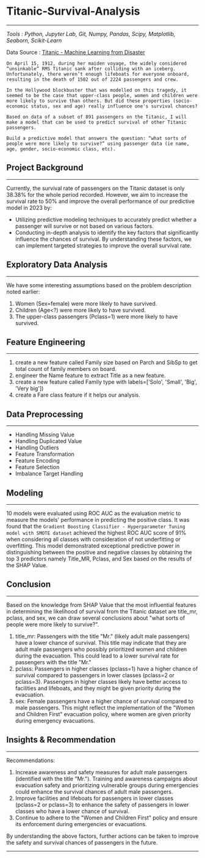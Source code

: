 # Titanic-Survival-Analysis
---
*Tools : Python, Jupyter Lab, Git, Numpy, Pandas, Scipy, Matplotlib, Seaborn, Scikit-Learn*

Data Source : [Titanic - Machine Learning from Disaster](https://www.kaggle.com/competitions/titanic)

    On April 15, 1912, during her maiden voyage, the widely considered “unsinkable” RMS Titanic sank after colliding with an iceberg. Unfortunately, there weren’t enough lifeboats for everyone onboard, resulting in the death of 1502 out of 2224 passengers and crew.

    In the Hollywood blockbuster that was modelled on this tragedy, it seemed to be the case that upper-class people, women and children were more likely to survive than others. But did these properties (socio-economic status, sex and age) really influence one's survival chances?

    Based on data of a subset of 891 passengers on the Titanic, I will make a model that can be used to predict survival of other Titanic passengers.

    Build a predictive model that answers the question: “what sorts of people were more likely to survive?” using passenger data (ie name, age, gender, socio-economic class, etc).

## Project Background
---
Currently, the survival rate of passengers on the Titanic dataset is only 38.38% for the whole period recorded. However, we aim to increase the survival rate to 50% and improve the overall performance of our predictive model in 2023 by:

- Utilizing predictive modeling techniques to accurately predict whether a passenger will survive or not based on various factors.
- Conducting in-depth analysis to identify the key factors that significantly influence the chances of survival. By understanding these factors, we can implement targeted strategies to improve the overall survival rate.

## Exploratory Data Analysis
---
We have some interesting assumptions based on the problem description noted earlier:
1. Women (Sex=female) were more likely to have survived.
2. Children (Age<?) were more likely to have survived.
3. The upper-class passengers (Pclass=1) were more likely to have survived.

## Feature Engineering
---
1. create a new feature called Family size based on Parch and SibSp to get total count of family members on board.
2. engineer the Name feature to extract Title as a new feature.
3. create a new feature called Family type with labels=['Solo', 'Small', 'Big', 'Very big'])
4. create a Fare class feature if it helps our analysis.

## Data Preprocessing
---
- Handling Missing Value
- Handling Duplicated Value
- Handling Outliers
- Feature Transformation
- Feature Encoding
- Feature Selection
- Imbalance Target Handling

## Modeling
---
10 models were evaluated using ROC AUC as the evaluation metric to measure the models' performance in predicting the positive class. It was found that the `Gradient Boosting Classifier - Hyperparameter Tuning model with SMOTE dataset` achieved the highest ROC AUC score of 91% when considering all classes with consideration of not underfitting or overfitting. This model demonstrated exceptional predictive power in distinguishing between the positive and negative classes by obtaining the top 3 predictors namely Title_MR, Pclass, and Sex based on the results of the SHAP Value.

## Conclusion
---

Based on the knowledge from SHAP Value that the most influential features in determining the likelihood of survival from the Titanic dataset are title_mr, pclass, and sex, we can draw several conclusions about "what sorts of people were more likely to survive?".
1. title_mr: Passengers with the title "Mr." (likely adult male passengers) have a lower chance of survival. This title may indicate that they are adult male passengers who possibly prioritized women and children during the evacuation. This could lead to a lower survival rate for passengers with the title "Mr."
2. pclass: Passengers in higher classes (pclass=1) have a higher chance of survival compared to passengers in lower classes (pclass=2 or pclass=3). Passengers in higher classes likely have better access to facilities and lifeboats, and they might be given priority during the evacuation.
3. sex: Female passengers have a higher chance of survival compared to male passengers. This might reflect the implementation of the "Women and Children First" evacuation policy, where women are given priority during emergency evacuations.


## Insights & Recommendation
---

Recommendations:
1. Increase awareness and safety measures for adult male passengers (identified with the title "Mr."). Training and awareness campaigns about evacuation safety and prioritizing vulnerable groups during emergencies could enhance the survival chances of adult male passengers.
2. Improve facilities and lifeboats for passengers in lower classes (pclass=2 or pclass=3) to enhance the safety of passengers in lower classes who have a lower chance of survival.
3. Continue to adhere to the "Women and Children First" policy and ensure its enforcement during emergencies or evacuations.

By understanding the above factors, further actions can be taken to improve the safety and survival chances of passengers in the future.


---
